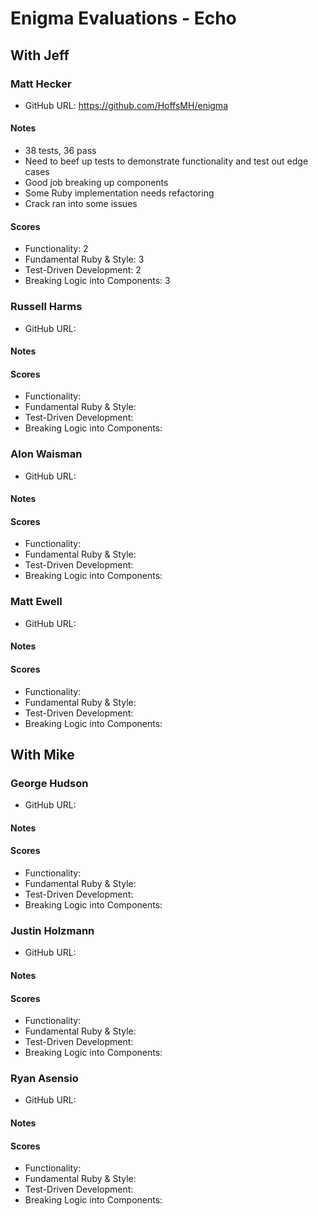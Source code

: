 # Enigma Evaluations - Echo

## With Jeff

### Matt Hecker

* GitHub URL: https://github.com/HoffsMH/enigma

#### Notes

* 38 tests, 36 pass
* Need to beef up tests to demonstrate functionality and test out edge cases
* Good job breaking up components
* Some Ruby implementation needs refactoring
* Crack ran into some issues

#### Scores

* Functionality: 2
* Fundamental Ruby & Style: 3
* Test-Driven Development: 2
* Breaking Logic into Components: 3

### Russell Harms

* GitHub URL:

#### Notes

#### Scores

* Functionality:
* Fundamental Ruby & Style:
* Test-Driven Development:
* Breaking Logic into Components:

### Alon Waisman

* GitHub URL:

#### Notes

#### Scores

* Functionality:
* Fundamental Ruby & Style:
* Test-Driven Development:
* Breaking Logic into Components:

### Matt Ewell

* GitHub URL:

#### Notes

#### Scores

* Functionality:
* Fundamental Ruby & Style:
* Test-Driven Development:
* Breaking Logic into Components:


## With Mike

### George Hudson

* GitHub URL:

#### Notes

#### Scores

* Functionality:
* Fundamental Ruby & Style:
* Test-Driven Development:
* Breaking Logic into Components:

### Justin Holzmann

* GitHub URL:

#### Notes

#### Scores

* Functionality:
* Fundamental Ruby & Style:
* Test-Driven Development:
* Breaking Logic into Components:

### Ryan Asensio

* GitHub URL:

#### Notes

#### Scores

* Functionality:
* Fundamental Ruby & Style:
* Test-Driven Development:
* Breaking Logic into Components:
